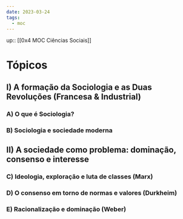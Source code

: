 ```yaml
---
date: 2023-03-24
tags:
  - moc
---
```

up:: [[0x4 MOC Ciências Sociais]]

# Tópicos
## I) A formação da Sociologia e as Duas Revoluções (Francesa & Industrial)
### A) O que é Sociologia?

### B) Sociologia e sociedade moderna


## II) A sociedade como problema: dominação, consenso e interesse
### C) Ideologia, exploração e luta de classes (Marx)

### D) O consenso em torno de normas e valores (Durkheim)

### E) Racionalização e dominação (Weber)
